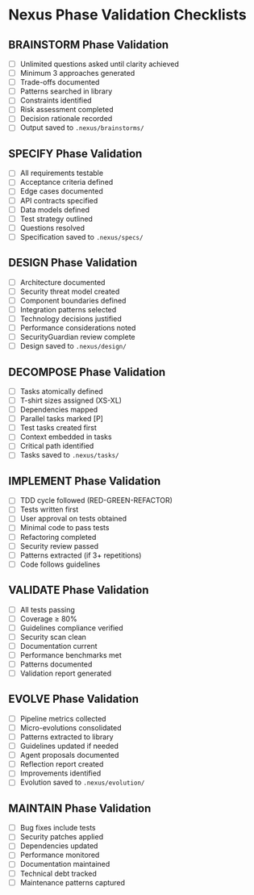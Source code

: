 # Nexus Phase Validation Checklists

## BRAINSTORM Phase Validation
- [ ] Unlimited questions asked until clarity achieved
- [ ] Minimum 3 approaches generated
- [ ] Trade-offs documented
- [ ] Patterns searched in library
- [ ] Constraints identified
- [ ] Risk assessment completed
- [ ] Decision rationale recorded
- [ ] Output saved to `.nexus/brainstorms/`

## SPECIFY Phase Validation
- [ ] All requirements testable
- [ ] Acceptance criteria defined
- [ ] Edge cases documented
- [ ] API contracts specified
- [ ] Data models defined
- [ ] Test strategy outlined
- [ ] Questions resolved
- [ ] Specification saved to `.nexus/specs/`

## DESIGN Phase Validation
- [ ] Architecture documented
- [ ] Security threat model created
- [ ] Component boundaries defined
- [ ] Integration patterns selected
- [ ] Technology decisions justified
- [ ] Performance considerations noted
- [ ] SecurityGuardian review complete
- [ ] Design saved to `.nexus/design/`

## DECOMPOSE Phase Validation
- [ ] Tasks atomically defined
- [ ] T-shirt sizes assigned (XS-XL)
- [ ] Dependencies mapped
- [ ] Parallel tasks marked [P]
- [ ] Test tasks created first
- [ ] Context embedded in tasks
- [ ] Critical path identified
- [ ] Tasks saved to `.nexus/tasks/`

## IMPLEMENT Phase Validation
- [ ] TDD cycle followed (RED-GREEN-REFACTOR)
- [ ] Tests written first
- [ ] User approval on tests obtained
- [ ] Minimal code to pass tests
- [ ] Refactoring completed
- [ ] Security review passed
- [ ] Patterns extracted (if 3+ repetitions)
- [ ] Code follows guidelines

## VALIDATE Phase Validation
- [ ] All tests passing
- [ ] Coverage ≥ 80%
- [ ] Guidelines compliance verified
- [ ] Security scan clean
- [ ] Documentation current
- [ ] Performance benchmarks met
- [ ] Patterns documented
- [ ] Validation report generated

## EVOLVE Phase Validation
- [ ] Pipeline metrics collected
- [ ] Micro-evolutions consolidated
- [ ] Patterns extracted to library
- [ ] Guidelines updated if needed
- [ ] Agent proposals documented
- [ ] Reflection report created
- [ ] Improvements identified
- [ ] Evolution saved to `.nexus/evolution/`

## MAINTAIN Phase Validation
- [ ] Bug fixes include tests
- [ ] Security patches applied
- [ ] Dependencies updated
- [ ] Performance monitored
- [ ] Documentation maintained
- [ ] Technical debt tracked
- [ ] Maintenance patterns captured